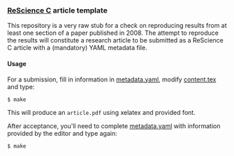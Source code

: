 ### [ReScience C](https://rescience.github.io/) article template

This repository is a very raw stub for a check on reproducing results from
at least one section of a paper published in 2008. The attempt to reproduce
the results will constitute a research article to be submitted as a ReScience
C article with a (mandatory) YAML metadata file.

#### Usage

For a submission, fill in information in
[metadata.yaml](./metadata.yaml), modify [content.tex](content.tex)
and type:

```bash
$ make
```

This will produce an `article.pdf` using xelatex and provided font.


After acceptance, you'll need to complete [metadata.yaml](./metadata.yaml) with information provided by the editor and type again:

```bash
$ make
```
